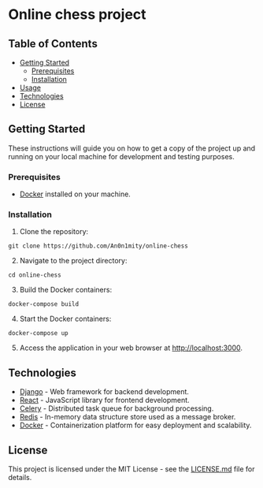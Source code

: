 # Online chess project

## Table of Contents

- [Getting Started](#getting-started)
  - [Prerequisites](#prerequisites)
  - [Installation](#installation)
- [Usage](#usage)
- [Technologies](#technologies)
- [License](#license)

## Getting Started

These instructions will guide you on how to get a copy of the project up and running on your local machine for development and testing purposes.

### Prerequisites

- [Docker](https://www.docker.com/) installed on your machine.

### Installation

1. Clone the repository:

```shell
git clone https://github.com/An0n1mity/online-chess
```

2. Navigate to the project directory:

```shell
cd online-chess
```

3. Build the Docker containers:

```shell
docker-compose build
```

4. Start the Docker containers:

```shell
docker-compose up
```

5. Access the application in your web browser at [http://localhost:3000](http://localhost:3000).


## Technologies

- [Django](https://www.djangoproject.com/) - Web framework for backend development.
- [React](https://reactjs.org/) - JavaScript library for frontend development.
- [Celery](http://www.celeryproject.org/) - Distributed task queue for background processing.
- [Redis](https://redis.io/) - In-memory data structure store used as a message broker.
- [Docker](https://www.docker.com/) - Containerization platform for easy deployment and scalability.

## License

This project is licensed under the MIT License - see the [LICENSE.md](LICENSE.md) file for details.

